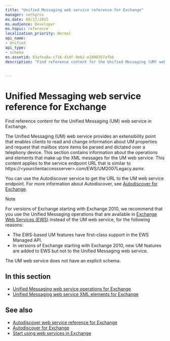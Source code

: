 ```yaml
---
title: "Unified Messaging web service reference for Exchange"
manager: sethgros
ms.date: 09/17/2015
ms.audience: Developer
ms.topic: reference
localization_priority: Normal
api_name:
- Unified
api_type:
- schema
ms.assetid: 83afea8a-c716-41df-9eb2-e1000357afb6
description: "Find reference content for the Unified Messaging (UM) web service in Exchange."
 
 
---
```


# Unified Messaging web service reference for Exchange

Find reference content for the Unified Messaging (UM) web service in Exchange.
  
The Unified Messaging (UM) web service provides an extensibility point that enables clients to read and change information about UM properties and request that mailbox store items be parsed and dictated over a telephony device. This section contains information about the operations and elements that make up the XML messages for the UM web service. This content applies to the service endpoint URL that is similar to https://\<yourclientaccessserver\>.com/EWS/UM2007Legacy.asmx. 
  
You can use the Autodiscover service to get the URL to the UM web service endpoint. For more information about Autodiscover, see [Autodiscover for Exchange](../exchange-web-services/autodiscover-for-exchange.md).
  
> [!NOTE]
>  For versions of Exchange starting with Exchange 2010, we recommend that you use the Unified Messaging operations that are available in [Exchange Web Services (EWS)](http://msdn.microsoft.com/library/60285497-0c4e-4e51-84e1-34dd6d89a5d8%28Office.15%29.aspx) instead of the UM web service, for the following reasons: 
> - The EWS-based UM features have first-class support in the EWS Managed API. 
> - In versions of Exchange starting with Exchange 2010, new UM features are added to EWS but not to the Unified Messaging web service. 
  
The UM web service does not have an explicit schema.
  
## In this section
<a name="bk_InThisSection"> </a>

- [Unified Messaging web service operations for Exchange](unified-messaging-web-service-operations-for-exchange.md)   
- [Unified Messaging web service XML elements for Exchange](unified-messaging-web-service-xml-elements-for-exchange.md)
    
## See also

- [Autodiscover web service reference for Exchange](autodiscover-web-service-reference-for-exchange.md)
- [Autodiscover for Exchange](../exchange-web-services/autodiscover-for-exchange.md)
- [Start using web services in Exchange](../exchange-web-services/start-using-web-services-in-exchange.md)
    

